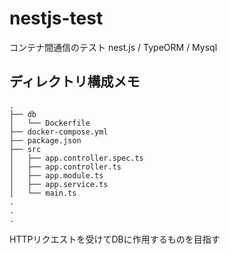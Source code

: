 # nestjs-test
コンテナ間通信のテスト
nest.js / TypeORM / Mysql


## ディレクトリ構成メモ
```
.
├── db
│   └── Dockerfile
├── docker-compose.yml
├── package.json
├── src
│   ├── app.controller.spec.ts
│   ├── app.controller.ts
│   ├── app.module.ts
│   ├── app.service.ts
│   └── main.ts
.
.
.

```

HTTPリクエストを受けてDBに作用するものを目指す
